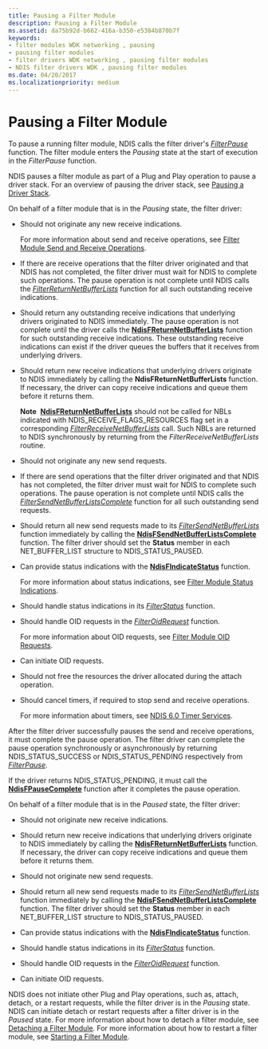 ```yaml
---
title: Pausing a Filter Module
description: Pausing a Filter Module
ms.assetid: da75b92d-b662-416a-b350-e5384b870b7f
keywords:
- filter modules WDK networking , pausing
- pausing filter modules
- filter drivers WDK networking , pausing filter modules
- NDIS filter drivers WDK , pausing filter modules
ms.date: 04/20/2017
ms.localizationpriority: medium
---
```


# Pausing a Filter Module





To pause a running filter module, NDIS calls the filter driver's [*FilterPause*](https://docs.microsoft.com/windows-hardware/drivers/ddi/content/ndis/nc-ndis-filter_pause) function. The filter module enters the *Pausing* state at the start of execution in the *FilterPause* function.

NDIS pauses a filter module as part of a Plug and Play operation to pause a driver stack. For an overview of pausing the driver stack, see [Pausing a Driver Stack](pausing-a-driver-stack.md).

On behalf of a filter module that is in the *Pausing* state, the filter driver:

-   Should not originate any new receive indications.

    For more information about send and receive operations, see [Filter Module Send and Receive Operations](filter-module-send-and-receive-operations.md).

-   If there are receive operations that the filter driver originated and that NDIS has not completed, the filter driver must wait for NDIS to complete such operations. The pause operation is not complete until NDIS calls the [*FilterReturnNetBufferLists*](https://docs.microsoft.com/windows-hardware/drivers/ddi/content/ndis/nc-ndis-filter_return_net_buffer_lists) function for all such outstanding receive indications.

-   Should return any outstanding receive indications that underlying drivers originated to NDIS immediately. The pause operation is not complete until the driver calls the [**NdisFReturnNetBufferLists**](https://docs.microsoft.com/windows-hardware/drivers/ddi/content/ndis/nf-ndis-ndisfreturnnetbufferlists) function for such outstanding receive indications. These outstanding receive indications can exist if the driver queues the buffers that it receives from underlying drivers.

-   Should return new receive indications that underlying drivers originate to NDIS immediately by calling the **NdisFReturnNetBufferLists** function. If necessary, the driver can copy receive indications and queue them before it returns them.

    **Note**  [**NdisFReturnNetBufferLists**](https://docs.microsoft.com/windows-hardware/drivers/ddi/content/ndis/nf-ndis-ndisfreturnnetbufferlists) should not be called for NBLs indicated with NDIS\_RECEIVE\_FLAGS\_RESOURCES flag set in a corresponding [*FilterReceiveNetBufferLists*](https://docs.microsoft.com/windows-hardware/drivers/ddi/content/ndis/nc-ndis-filter_receive_net_buffer_lists) call. Such NBLs are returned to NDIS synchronously by returning from the *FilterReceiveNetBufferLists* routine.

     

-   Should not originate any new send requests.

-   If there are send operations that the filter driver originated and that NDIS has not completed, the filter driver must wait for NDIS to complete such operations. The pause operation is not complete until NDIS calls the [*FilterSendNetBufferListsComplete*](https://docs.microsoft.com/windows-hardware/drivers/ddi/content/ndis/nc-ndis-filter_send_net_buffer_lists_complete) function for all such outstanding send requests.

-   Should return all new send requests made to its [*FilterSendNetBufferLists*](https://docs.microsoft.com/windows-hardware/drivers/ddi/content/ndis/nc-ndis-filter_send_net_buffer_lists) function immediately by calling the [**NdisFSendNetBufferListsComplete**](https://docs.microsoft.com/windows-hardware/drivers/ddi/content/ndis/nf-ndis-ndisfsendnetbufferlistscomplete) function. The filter driver should set the **Status** member in each NET\_BUFFER\_LIST structure to NDIS\_STATUS\_PAUSED.

-   Can provide status indications with the [**NdisFIndicateStatus**](https://docs.microsoft.com/windows-hardware/drivers/ddi/content/ndis/nf-ndis-ndisfindicatestatus) function.

    For more information about status indications, see [Filter Module Status Indications](filter-module-status-indications.md).

-   Should handle status indications in its [*FilterStatus*](https://docs.microsoft.com/windows-hardware/drivers/ddi/content/ndis/nc-ndis-filter_status) function.

-   Should handle OID requests in the [*FilterOidRequest*](https://docs.microsoft.com/windows-hardware/drivers/ddi/content/ndis/nc-ndis-filter_oid_request) function.

    For more information about OID requests, see [Filter Module OID Requests](filter-module-oid-requests.md).

-   Can initiate OID requests.

-   Should not free the resources the driver allocated during the attach operation.

-   Should cancel timers, if required to stop send and receive operations.

    For more information about timers, see [NDIS 6.0 Timer Services](https://docs.microsoft.com/windows-hardware/drivers/ddi/content/_netvista/).

After the filter driver successfully pauses the send and receive operations, it must complete the pause operation. The filter driver can complete the pause operation synchronously or asynchronously by returning NDIS\_STATUS\_SUCCESS or NDIS\_STATUS\_PENDING respectively from [*FilterPause*](https://docs.microsoft.com/windows-hardware/drivers/ddi/content/ndis/nc-ndis-filter_pause).

If the driver returns NDIS\_STATUS\_PENDING, it must call the [**NdisFPauseComplete**](https://docs.microsoft.com/windows-hardware/drivers/ddi/content/ndis/nf-ndis-ndisfpausecomplete) function after it completes the pause operation.

On behalf of a filter module that is in the *Paused* state, the filter driver:

-   Should not originate new receive indications.

-   Should return new receive indications that underlying drivers originate to NDIS immediately by calling the [**NdisFReturnNetBufferLists**](https://docs.microsoft.com/windows-hardware/drivers/ddi/content/ndis/nf-ndis-ndisfreturnnetbufferlists) function. If necessary, the driver can copy receive indications and queue them before it returns them.

-   Should not originate new send requests.

-   Should return all new send requests made to its [*FilterSendNetBufferLists*](https://docs.microsoft.com/windows-hardware/drivers/ddi/content/ndis/nc-ndis-filter_send_net_buffer_lists) function immediately by calling the [**NdisFSendNetBufferListsComplete**](https://docs.microsoft.com/windows-hardware/drivers/ddi/content/ndis/nf-ndis-ndisfsendnetbufferlistscomplete) function. The filter driver should set the **Status** member in each NET\_BUFFER\_LIST structure to NDIS\_STATUS\_PAUSED.

-   Can provide status indications with the [**NdisFIndicateStatus**](https://docs.microsoft.com/windows-hardware/drivers/ddi/content/ndis/nf-ndis-ndisfindicatestatus) function.

-   Should handle status indications in its [*FilterStatus*](https://docs.microsoft.com/windows-hardware/drivers/ddi/content/ndis/nc-ndis-filter_status) function.

-   Should handle OID requests in the [*FilterOidRequest*](https://docs.microsoft.com/windows-hardware/drivers/ddi/content/ndis/nc-ndis-filter_oid_request) function.

-   Can initiate OID requests.

NDIS does not initiate other Plug and Play operations, such as, attach, detach, or a restart requests, while the filter driver is in the *Pausing* state. NDIS can initiate detach or restart requests after a filter driver is in the *Paused* state. For more information about how to detach a filter module, see [Detaching a Filter Module](detaching-a-filter-module.md). For more information about how to restart a filter module, see [Starting a Filter Module](starting-a-filter-module.md).

 

 





